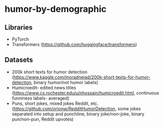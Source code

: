 # humor-by-demographic

## Libraries
- PyTorch
- Transformers (https://github.com/huggingface/transformers)

## Datasets
- 200k short texts for humor detection (https://www.kaggle.com/moradnejad/200k-short-texts-for-humor-detection, binary humor/not humor labels)
- Humicroedit- edited news titles (https://www.cs.rochester.edu/u/nhossain/humicroedit.html, continuous funniness labels- averaged)
- Puns, short jokes, mixed jokes Reddit, etc. (https://github.com/orionw/RedditHumorDetection, some jokes separated into setup and punchline, binary joke/non-joke, binary pun/non-pun, Reddit upvotes)
